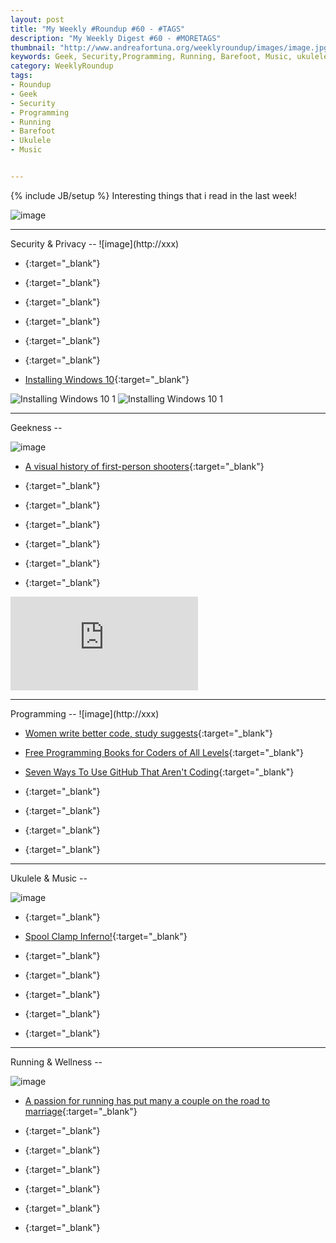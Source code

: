 ```yaml
---
layout: post
title: "My Weekly #Roundup #60 - #TAGS"
description: "My Weekly Digest #60 - #MORETAGS"
thumbnail: "http://www.andreafortuna.org/weeklyroundup/images/image.jpg"
keywords: Geek, Security,Programming, Running, Barefoot, Music, ukulele, transcription
category: WeeklyRoundup
tags: 
- Roundup
- Geek
- Security
- Programming
- Running
- Barefoot
- Ukulele
- Music


---
```

{% include JB/setup %}
Interesting things that i read in the last week!

![image](/weeklyroundup/images/image.jpg)
<!-- more -->
<hr/>
Security & Privacy
--
![image](http://xxx)

- [](){:target="_blank"}

- [](){:target="_blank"}

- [](){:target="_blank"}

- [](){:target="_blank"}

- [](){:target="_blank"}

- [](){:target="_blank"}

- [Installing Windows 10](http://english.bouletcorp.com/2016/02/07/installing-windows-10/){:target="_blank"}

![Installing Windows 10 1](http://english.bouletcorp.com/files/2016/02/Windows011.png)
![Installing Windows 10 1](http://english.bouletcorp.com/files/2016/02/Windows012.png)

<hr/>
Geekness
--

![image](http://xxx)

- [A visual history of first-person shooters](http://arstechnica.com/gaming/2016/02/headshot-a-visual-history-of-first-person-shooters/){:target="_blank"}

- [](){:target="_blank"}

- [](){:target="_blank"}

- [](){:target="_blank"}

- [](){:target="_blank"}

- [](){:target="_blank"}

- [](){:target="_blank"}

<div class="video-container">
<iframe src="https://www.youtube.com/embed/XXXXXX" frameborder="0" allowfullscreen></iframe>
</div>


<hr/>
Programming
--
![image](http://xxx)

- [Women write better code, study suggests](http://www.bbc.com/news/technology-35559439){:target="_blank"}

- [Free Programming Books for Coders of All Levels](http://www.improgrammer.net/free-programming-books-for-coders-of-all-levels/){:target="_blank"}

- [Seven Ways To Use GitHub That Aren't Coding](http://readwrite.com/2013/11/08/seven-ways-to-use-github-that-arent-coding){:target="_blank"}

- [](){:target="_blank"}

- [](){:target="_blank"}

- [](){:target="_blank"}

- [](){:target="_blank"}


<hr/>
Ukulele & Music
--

![image](http://xxx)

- [](){:target="_blank"}

- [Spool Clamp Inferno!](http://theukuleleblog.blogspot.com/2016/02/spool-clamp-inferno.html){:target="_blank"}

- [](){:target="_blank"}

- [](){:target="_blank"}

- [](){:target="_blank"}

- [](){:target="_blank"}

- [](){:target="_blank"}


<hr/>
Running & Wellness
--

![image](http://xxx)

- [A passion for running has put many a couple on the road to marriage](http://www.runnersworld.co.uk/community/from-sole-to-soul-mates/14555.html){:target="_blank"}

- [](){:target="_blank"}

- [](){:target="_blank"}

- [](){:target="_blank"}

- [](){:target="_blank"}

- [](){:target="_blank"}

- [](){:target="_blank"}




